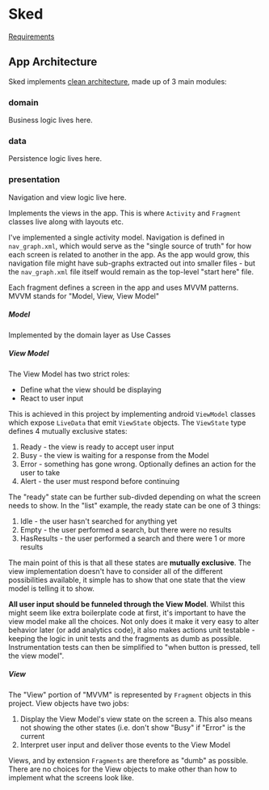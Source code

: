 # Sked

[Requirements](requirements.md)


## App Architecture
Sked implements [clean architecture](https://blog.cleancoder.com/uncle-bob/2012/08/13/the-clean-architecture.html), made up of 3 main modules:

 ### domain 
Business logic lives here.


 ### data
Persistence logic lives here.

 ### presentation
Navigation and view logic live here.

Implements the views in the app. This is where `Activity` and `Fragment` classes live along with layouts etc.

I've implemented a single activity model. Navigation is defined in `nav_graph.xml`, which would serve as the "single source of truth" for how each screen is related to another in the app. As the app would grow, this navigation file might have sub-graphs extracted out into smaller files - but the `nav_graph.xml` file itself would remain as the top-level "start here" file.

Each fragment defines a screen in the app and uses MVVM patterns. MVVM stands for "Model, View, View Model"
 ##### Model
 Implemented by the domain layer as Use Casses
 
 ##### View Model 
The View Model has two strict roles:
 - Define what the view should be displaying
 - React to user input

This is achieved in this project by implementing  android `ViewModel` classes which expose `LiveData` that emit `ViewState` objects. The `ViewState` type defines 4 mutually exclusive states:
 1. Ready - the view is ready to accept user input
 2. Busy - the view is waiting for a response from the Model
 4. Error - something has gone wrong. Optionally defines an action for the user to take
 5. Alert - the user must respond before continuing

The "ready" state can be further sub-divded depending on what the screen needs to show. In the "list" example, the ready state can be one of 3 things:
1. Idle - the user hasn't searched for anything yet
2. Empty - the user performed a search, but there were no results
3. HasResults - the user performed a search and there were 1 or more results

The main point of this is that all these states are **mutually exclusive**. The view implementation doesn't have to consider all of the different possibilities available, it simple has to show that one state that the view model is telling it to show.

**All user input should be funneled through the View Model**. Whilst this might seem like extra boilerplate code at first, it's important to have the view model make all the choices. Not only does it make it very easy to alter behavior later (or add analytics code), it also makes actions unit testable - keeping the logic in unit tests and the fragments as dumb as possible. Instrumentation tests can then be simplified to "when button is pressed, tell the view model". 

##### View
The "View" portion of "MVVM" is represented by `Fragment` objects in this project. View objects have two jobs:
 1. Display the View Model's view state on the screen
 a. This also means not showing the other states (i.e. don't show "Busy" if  "Error" is the current 
 2. Interpret user input and deliver those events to the View Model

Views, and by extension `Fragments` are therefore as "dumb" as possible. There are no choices for the View objects to make other than how to implement what the screens look like. 
